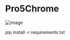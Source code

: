 # Pro5Chrome
 
![image](https://github.com/user-attachments/assets/cb6d695a-a7d1-42e6-b58e-97641609331e)

pip install -r requirements.txt
